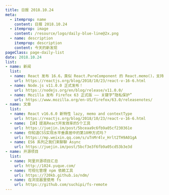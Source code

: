 ```yaml
---
title: 日报 2018.10.24
meta:
  - itemprop: name
    content: 日报 2018.10.24
  - itemprop: image
    content: /resource/logo/daily-blue-line@2x.png
  - name: description
    itemprop: description
    content: 今天的新发现
pageClass: page-daily-list
date: 2018.10.24
list:
- name: 新闻
  list:
  - name: React 发布 16.6，类似 React.PureComponent 的 React.memo()，支持 Suspense 按需加载 的 React.lazy()，class component 里支持 .contextType 等
    url: https://reactjs.org/blog/2018/10/23/react-v-16-6.html
  - name: Node.js v11.0.0 正式发布！
    url: https://nodejs.org/en/blog/release/v11.0.0/
  - name: Mozilla 发布 Firefox 63 正式版 —— 关键字“隐私保护”
    url: https://www.mozilla.org/en-US/firefox/63.0/releasenotes/
- name: 文章
  list:
  - name: React v16.6.0 新特性 lazy, memo and contextType
    url: https://reactjs.org/blog/2018/10/23/react-v-16-6.html
  - name: 【译】提高React开发效率的5个工具
    url: https://juejin.im/post/5bceaa9c6fb9a05cf230361e
  - name: 你知道CSS实现水平垂直居中的第10种方式吗？
    url: https://mp.weixin.qq.com/s/uTnMr4lv_Hrlt2TH9A01gA
  - name: ES6 系列之我们来聊聊 Async
    url: https://juejin.im/post/5bcf3e3f6fb9a05cd53b3e3d
- name: 开源项目
  list:
  - name: 阿里开源项目汇总
    url: http://1024.yuque.com/
  - name: 可视化管理 npm 依赖工具
    url: https://720kb.github.io/ndm/
  - name: 在浏览器里使用 fs
    url: https://github.com/suchipi/fs-remote
---
```


<daily-list v-bind="$page.frontmatter"/>